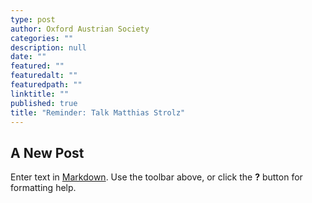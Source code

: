 ```yaml
---
type: post
author: Oxford Austrian Society
categories: ""
description: null
date: ""
featured: ""
featuredalt: ""
featuredpath: ""
linktitle: ""
published: true
title: "Reminder: Talk Matthias Strolz"
---
```

## A New Post

Enter text in [Markdown](http://daringfireball.net/projects/markdown/). Use the toolbar above, or click the **?** button for formatting help.
